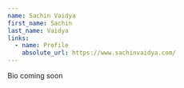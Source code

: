 ```yaml
---
name: Sachin Vaidya
first_name: Sachin
last_name: Vaidya
links:
  - name: Profile
    absolute_url: https://www.sachinvaidya.com/
---
```


Bio coming soon
